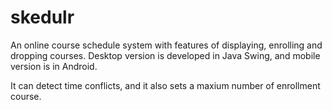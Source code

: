 skedulr
=======

An online course schedule system with features of displaying, enrolling and dropping courses.
Desktop version is developed in Java Swing, and mobile version is in Android.

It can detect time conflicts, and it also sets a maxium number of enrollment course.
